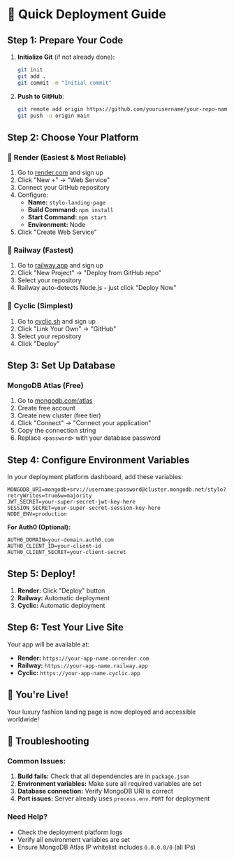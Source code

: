 # 🚀 Quick Deployment Guide

## Step 1: Prepare Your Code

1. **Initialize Git** (if not already done):
   ```bash
   git init
   git add .
   git commit -m "Initial commit"
   ```

2. **Push to GitHub**:
   ```bash
   git remote add origin https://github.com/yourusername/your-repo-name.git
   git push -u origin main
   ```

## Step 2: Choose Your Platform

### 🎯 **Render (Easiest & Most Reliable)**

1. Go to [render.com](https://render.com) and sign up
2. Click "New +" → "Web Service"
3. Connect your GitHub repository
4. Configure:
   - **Name:** `stylo-landing-page`
   - **Build Command:** `npm install`
   - **Start Command:** `npm start`
   - **Environment:** Node
5. Click "Create Web Service"

### 🚂 **Railway (Fastest)**

1. Go to [railway.app](https://railway.app) and sign up
2. Click "New Project" → "Deploy from GitHub repo"
3. Select your repository
4. Railway auto-detects Node.js - just click "Deploy Now"

### 🔄 **Cyclic (Simplest)**

1. Go to [cyclic.sh](https://cyclic.sh) and sign up
2. Click "Link Your Own" → "GitHub"
3. Select your repository
4. Click "Deploy"

## Step 3: Set Up Database

### MongoDB Atlas (Free)

1. Go to [mongodb.com/atlas](https://mongodb.com/atlas)
2. Create free account
3. Create new cluster (free tier)
4. Click "Connect" → "Connect your application"
5. Copy the connection string
6. Replace `<password>` with your database password

## Step 4: Configure Environment Variables

In your deployment platform dashboard, add these variables:

```env
MONGODB_URI=mongodb+srv://username:password@cluster.mongodb.net/stylo?retryWrites=true&w=majority
JWT_SECRET=your-super-secret-jwt-key-here
SESSION_SECRET=your-super-secret-session-key-here
NODE_ENV=production
```

**For Auth0 (Optional):**
```env
AUTH0_DOMAIN=your-domain.auth0.com
AUTH0_CLIENT_ID=your-client-id
AUTH0_CLIENT_SECRET=your-client-secret
```

## Step 5: Deploy!

1. **Render:** Click "Deploy" button
2. **Railway:** Automatic deployment
3. **Cyclic:** Automatic deployment

## Step 6: Test Your Live Site

Your app will be available at:
- **Render:** `https://your-app-name.onrender.com`
- **Railway:** `https://your-app-name.railway.app`
- **Cyclic:** `https://your-app-name.cyclic.app`

## 🎉 You're Live!

Your luxury fashion landing page is now deployed and accessible worldwide!

## 🔧 Troubleshooting

### Common Issues:

1. **Build fails:** Check that all dependencies are in `package.json`
2. **Environment variables:** Make sure all required variables are set
3. **Database connection:** Verify MongoDB URI is correct
4. **Port issues:** Server already uses `process.env.PORT` for deployment

### Need Help?

- Check the deployment platform logs
- Verify all environment variables are set
- Ensure MongoDB Atlas IP whitelist includes `0.0.0.0/0` (all IPs) 